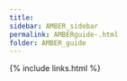 ```yaml
---
title: 
sidebar: AMBER_sidebar
permalink: AMBERguide-.html
folder: AMBER_guide
---
```


<link rel="stylesheet" href="css/theme-orange.css">

{% include links.html %}
